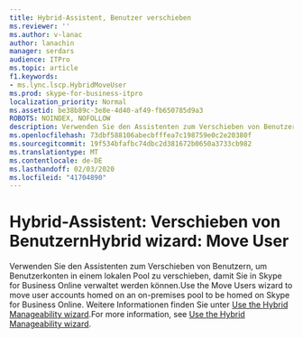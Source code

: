 ```yaml
---
title: Hybrid-Assistent, Benutzer verschieben
ms.reviewer: ''
ms.author: v-lanac
author: lanachin
manager: serdars
audience: ITPro
ms.topic: article
f1.keywords:
- ms.lync.lscp.HybridMoveUser
ms.prod: skype-for-business-itpro
localization_priority: Normal
ms.assetid: be38b89c-3e8e-4d40-af49-fb650785d9a3
ROBOTS: NOINDEX, NOFOLLOW
description: Verwenden Sie den Assistenten zum Verschieben von Benutzern, um Benutzerkonten in einem lokalen Pool zu verschieben, damit Sie in Skype for Business Online verwaltet werden können. Weitere Informationen finden Sie unter Use the Hybrid Manageability wizard.
ms.openlocfilehash: 73dbf588106abecbfffea7c198759e0c2e20380f
ms.sourcegitcommit: 19f534bfafbc74dbc2d381672b0650a3733cb982
ms.translationtype: MT
ms.contentlocale: de-DE
ms.lasthandoff: 02/03/2020
ms.locfileid: "41704890"
---
```

# <a name="hybrid-wizard-move-user"></a><span data-ttu-id="dc51a-104">Hybrid-Assistent: Verschieben von Benutzern</span><span class="sxs-lookup"><span data-stu-id="dc51a-104">Hybrid wizard: Move User</span></span>

<span data-ttu-id="dc51a-105">Verwenden Sie den Assistenten zum Verschieben von Benutzern, um Benutzerkonten in einem lokalen Pool zu verschieben, damit Sie in Skype for Business Online verwaltet werden können.</span><span class="sxs-lookup"><span data-stu-id="dc51a-105">Use the Move Users wizard to move user accounts homed on an on-premises pool to be homed on Skype for Business Online.</span></span> <span data-ttu-id="dc51a-106">Weitere Informationen finden Sie unter [Use the Hybrid Manageability wizard](https://technet.microsoft.com/library/d777f79b-a740-4aba-a9e2-c91f0315b6f8.aspx).</span><span class="sxs-lookup"><span data-stu-id="dc51a-106">For more information, see [Use the Hybrid Manageability wizard](https://technet.microsoft.com/library/d777f79b-a740-4aba-a9e2-c91f0315b6f8.aspx).</span></span>


